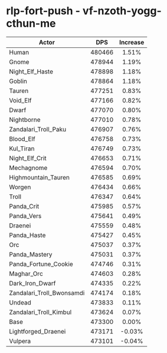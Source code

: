# rlp-fort-push - vf-nzoth-yogg-cthun-me
| Actor | DPS | Increase |
|---|:---:|:---:|
|Human|480466|1.51%|
|Gnome|478944|1.19%|
|Night_Elf_Haste|478898|1.18%|
|Goblin|478864|1.18%|
|Tauren|477251|0.83%|
|Void_Elf|477166|0.82%|
|Dwarf|477070|0.80%|
|Nightborne|477010|0.78%|
|Zandalari_Troll_Paku|476907|0.76%|
|Blood_Elf|476758|0.73%|
|Kul_Tiran|476749|0.73%|
|Night_Elf_Crit|476653|0.71%|
|Mechagnome|476594|0.70%|
|Highmountain_Tauren|476585|0.69%|
|Worgen|476434|0.66%|
|Troll|476347|0.64%|
|Panda_Crit|475985|0.57%|
|Panda_Vers|475641|0.49%|
|Draenei|475559|0.48%|
|Panda_Haste|475427|0.45%|
|Orc|475037|0.37%|
|Panda_Mastery|475031|0.37%|
|Panda_Fortune_Cookie|474746|0.31%|
|Maghar_Orc|474603|0.28%|
|Dark_Iron_Dwarf|474335|0.22%|
|Zandalari_Troll_Bwonsamdi|474174|0.18%|
|Undead|473833|0.11%|
|Zandalari_Troll_Kimbul|473624|0.07%|
|Base|473300|0.00%|
|Lightforged_Draenei|473171|-0.03%|
|Vulpera|473101|-0.04%|
